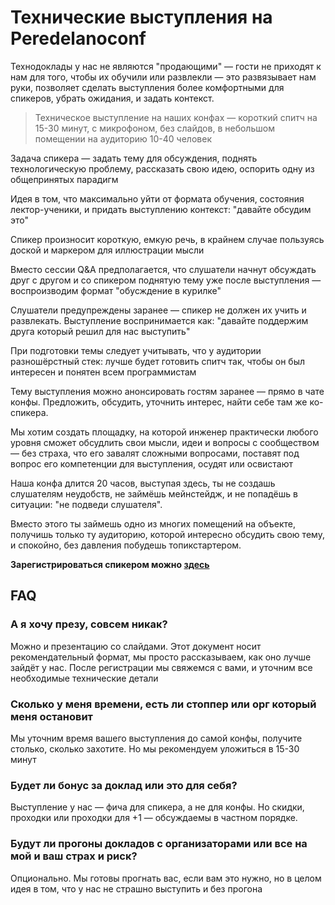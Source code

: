 # Технические выступления на **Peredelanoconf**

Технодоклады у нас не являются "продающими" — гости не приходят к нам для того, чтобы их обучили или развлекли — это развязывает нам руки, позволяет сделать выступления более комфортными для спикеров, убрать ожидания, и задать контекст.

> Техническое выступление на наших конфах — короткий спитч на 15-30 минут, с микрофоном, без слайдов, в небольшом помещении на аудиторию 10-40 человек

Задача спикера — задать тему для обсуждения, поднять технологическую проблему, рассказать свою идею, оспорить одну из общепринятых парадигм

Идея в том, что максимально уйти от формата обучения, состояния лектор-ученики, и придать выступлению контекст: "давайте обсудим это"

Спикер произносит короткую, емкую речь, в крайнем случае пользуясь доской и маркером для иллюстрации мысли

Вместо сессии Q&A предполагается, что слушатели начнут обсуждать друг с другом и со спикером поднятую тему уже после выступления — воспроизводим формат "обусждение в курилке"

Слушатели предупреждены заранее — спикер не должен их учить и развлекать. Выступление воспринимается как: "давайте поддержим друга который решил для нас выступить"

При подготовки темы следует учитывать, что у аудитории разношёрстный стек: лучше будет готовить спитч так, чтобы он был интересен и понятен всем программистам

Тему выступления можно анонсировать гостям заранее — прямо в чате конфы. Предложить, обсудить, уточнить интерес, найти себе там же ко-спикера.

Мы хотим создать площадку, на которой инженер практически любого уровня сможет обсудлить свои мысли, идеи и вопросы с сообществом — без страха, что его завалят сложными вопросами, поставят под вопрос его компетенции для выступления, осудят или освистают

Наша конфа длится 20 часов, выступая здесь, ты не создашь слушателям неудобств, не займёшь мейнстейдж, и не попадёшь в ситуации: "не подведи слушателя".

Вместо этого ты займешь одно из многих помещений на объекте, получишь только ту аудиторию, которой интересно обсудить свою тему, и спокойно, без давления побудешь топикстартером.

**Зарегистрироваться спикером можно [здесь](https://forms.gle/urYmJWhtYStrpB7X6)**

## FAQ

### А я хочу презу, совсем никак?

Можно и презентацию со слайдами. Этот документ носит рекомендательный формат, мы просто рассказываем, как оно лучше зайдёт у нас. После регистрации мы свяжемся с вами, и уточним все необходимые технические детали

### Сколько у меня времени, есть ли стоппер или орг который меня остановит

Мы уточним время вашего выступления до самой конфы, получите столько, сколько захотите. Но мы рекомендуем уложиться в 15-30 минут

### Будет ли бонус за доклад или это для себя?

Выступление у нас — фича для спикера, а не для конфы. Но скидки, проходки или проходки для +1 — обсуждаемы в частном порядке.

### Будут ли прогоны докладов с организаторами или все на мой и ваш страх и риск?

Опционально. Мы готовы прогнать вас, если вам это нужно, но в целом идея в том, что у нас не страшно выступить и без прогона
